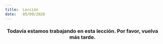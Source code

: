 ```yaml
---
title:  Lección
date:   05/09/2020
---
```


### <center>Todavía estamos trabajando en esta lección. Por favor, vuelva más tarde.</center>